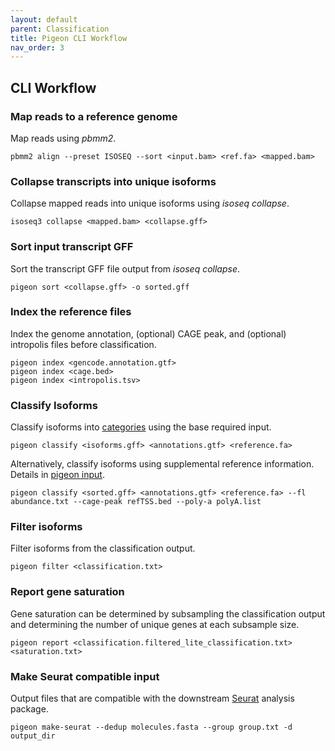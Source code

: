 ```yaml
---
layout: default
parent: Classification
title: Pigeon CLI Workflow
nav_order: 3
---
```


## CLI Workflow

### Map reads to a reference genome

Map reads using _pbmm2_.

```
pbmm2 align --preset ISOSEQ --sort <input.bam> <ref.fa> <mapped.bam>
```

### Collapse transcripts into unique isoforms

Collapse mapped reads into unique isoforms using _isoseq collapse_.

```
isoseq3 collapse <mapped.bam> <collapse.gff>
```

### Sort input transcript GFF

Sort the transcript GFF file output from _isoseq collapse_.

```
pigeon sort <collapse.gff> -o sorted.gff
```

### Index the reference files

Index the genome annotation, (optional) CAGE peak, and (optional) intropolis files before classification.

```
pigeon index <gencode.annotation.gtf>
pigeon index <cage.bed>
pigeon index <intropolis.tsv>
```

### Classify Isoforms

Classify isoforms into [categories](/categories) using the base required input.

```
pigeon classify <isoforms.gff> <annotations.gtf> <reference.fa>
```

Alternatively, classify isoforms using supplemental reference information. Details in [pigeon input](/pigeon-input).

```
pigeon classify <sorted.gff> <annotations.gtf> <reference.fa> --fl abundance.txt --cage-peak refTSS.bed --poly-a polyA.list
```

### Filter isoforms

Filter isoforms from the classification output.

```
pigeon filter <classification.txt>
```

### Report gene saturation

Gene saturation can be determined by subsampling the classification output and determining the number of unique genes at each subsample size.

```
pigeon report <classification.filtered_lite_classification.txt> <saturation.txt>
```

### Make Seurat compatible input

Output files that are compatible with the downstream [Seurat](https://satijalab.org/seurat/) analysis package.

```
pigeon make-seurat --dedup molecules.fasta --group group.txt -d output_dir
```


